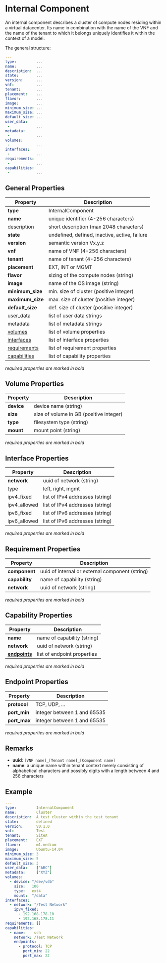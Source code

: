 Internal Component
==================

An internal component describes a cluster of compute nodes residing within a virtual datacenter.
Its name in combination with the name of the VNF and the name of the tenant to which it belongs uniquely identifies it within the context of a model.

The general structure:

```yaml
---
type:         ...
name:         ...
description:  ...
state:        ...
version:      ...
vnf:          ...
tenant:       ...
placement:    ...
flavor:       ...
image:        ...
minimum_size: ...
maximum_size: ...
default_size: ...
user_data:
 -            ...
metadata:
 -            ...
volumes:
 -            ...
interfaces:   
 -            ...
requirements:   
 -            ...
capabilities:   
 -            ...
```

General Properties
------------------

| Property           | Description                                     |
|--------------------|-------------------------------------------------|
| **type**           | InternalComponent                               |
| **name**           | unique identifier (4-256 characters)            |
| description        | short description (max 2048 characters)         |
| **state**          | undefined, defined, inactive, active, failure   |
| **version**        | semantic version Vx.y.z                         |
| **vnf**            | name of VNF (4-256 characters)                  |
| **tenant**         | name of tenant (4-256 characters)               |
| **placement**      | EXT, INT or MGMT                                |
| **flavor**         | sizing of the compute nodes (string)            |
| **image**          | name of the OS image (string)                   |
| **minimum_size**   | min. size of cluster (positive integer)         |
| **maximum_size**   | max. size of cluster (positive integer)         |
| **default_size**   | def. size of cluster (positive integer)         |
| user_data          | list of user data strings                       |
| metadata           | list of metadata strings                        |
| [volumes](#1)      | list of volume properties                       |
| [interfaces](#2)   | list of interface properties                    |
| [requirements](#3) | list of requirement properties                  |
| [capabilities](#4) | list of capability properties                   |

_required properties are marked in bold_

Volume Properties<a name="1"></a>
-----------------

| Property         | Description                                     |
|------------------|-------------------------------------------------|
| **device**       | device name (string)                            |
| **size**         | size of volume in GB (positive integer)         |
| **type**         | filesystem type (string)                        |
| **mount**        | mount point (string)                            |

_required properties are marked in bold_

Interface Properties<a name="2"></a>
--------------------

| Property         | Description                                     |
|------------------|-------------------------------------------------|
| **network**      | uuid of network (string)                        |
| type             | left, right, mgmt                               |
| ipv4_fixed       | list of IPv4 addresses (string)                 |
| ipv4_allowed     | list of IPv4 addresses (string)                 |
| ipv6_fixed       | list of IPv6 addresses (string)                 |
| ipv6_allowed     | list of IPv6 addresses (string)                 |

_required properties are marked in bold_

Requirement Properties<a name="3"></a>
----------------------

| Property         | Description                                     |
|------------------|-------------------------------------------------|
| **component**    | uuid of internal or external component (string) |
| **capability**   | name of capability (string)                     |
| **network**      | uuid of network (string)                        |

_required properties are marked in bold_

Capability Properties<a name="4"></a>
---------------------

| Property            | Description                                     |
|---------------------|-------------------------------------------------|
| **name**            | name of capability (string)                     |
| **network**         | uuid of network (string)                        |
| [**endpoints**](#5) | list of endpoint properties                     |

_required properties are marked in bold_

Endpoint Properties<a name="5"></a>
-------------------

| Property         | Description                                     |
|------------------|-------------------------------------------------|
| **protocol**     | TCP, UDP, ...                                   |
| **port_min**     | integer between 1 and 65535                     |
| **port_max**     | integer between 1 and 65535                     |

_required properties are marked in bold_

Remarks
-------

- **uuid**: `[VNF name]_[Tenant name]_[Component name]`
- **name**: a unique name within tenant context merely consisting of alphabetical characters and possibly digits with a length between 4 and 256 characters


Example
-------

```yaml
---
type:         InternalComponent
name:         Cluster
description:  A test cluster within the test tenant
state:        defined
version:      V0.1.0
vnf:          Test
tenant:       SiteA
placement:    EXT
flavor:       m1.medium
image:        Ubuntu-14.04
minimum_size: 3
maximum_size: 5
default_size: 3
user_data:    ["ABC"]
metadata:     ["XYZ"]
volumes:
  - device: "/dev/vdb"
    size:   100
    type:   ext4
    mount:  "/data"
interfaces:
  - network: "/Test Network"
    ipv4_fixed:
      - 192.168.178.10
      - 192.168.178.11
requirements: []
capabilities:
  - name:    ssh
    network: /Test Network
    endpoints:
      - protocol: TCP
        port_min: 22
        port_max: 22
```
